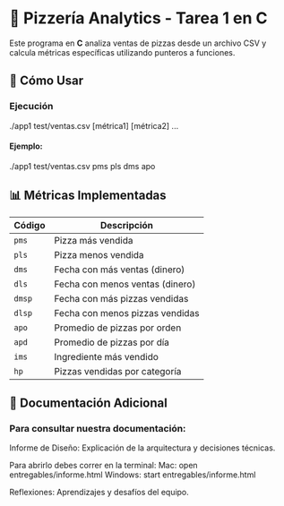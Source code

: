 # 🍕 Pizzería Analytics - Tarea 1 en C

Este programa en **C** analiza ventas de pizzas desde un archivo CSV y calcula métricas específicas utilizando punteros a funciones.

## 🚀 Cómo Usar

### Ejecución

./app1 test/ventas.csv [métrica1] [métrica2] ...

#### Ejemplo:

./app1 test/ventas.csv pms pls dms apo

## 📊 Métricas Implementadas

| Código | Descripción                     |
| ------ | ------------------------------- |
| `pms`  | Pizza más vendida               |
| `pls`  | Pizza menos vendida             |
| `dms`  | Fecha con más ventas (dinero)   |
| `dls`  | Fecha con menos ventas (dinero) |
| `dmsp` | Fecha con más pizzas vendidas   |
| `dlsp` | Fecha con menos pizzas vendidas |
| `apo`  | Promedio de pizzas por orden    |
| `apd`  | Promedio de pizzas por día      |
| `ims`  | Ingrediente más vendido         |
| `hp`   | Pizzas vendidas por categoría   |

## 📝 Documentación Adicional

### Para consultar nuestra documentación:

Informe de Diseño: Explicación de la arquitectura y decisiones técnicas.

Para abrirlo debes correr en la terminal:
Mac: open entregables/informe.html
Windows: start entregables/informe.html

Reflexiones: Aprendizajes y desafíos del equipo.
